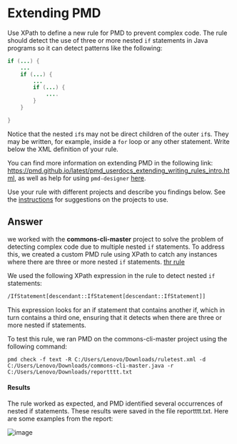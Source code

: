 # Extending PMD

Use XPath to define a new rule for PMD to prevent complex code. The rule should detect the use of three or more nested `if` statements in Java programs so it can detect patterns like the following:

```Java
if (...) {
    ...
    if (...) {
        ...
        if (...) {
            ....
        }
    }

}
```
Notice that the nested `if`s may not be direct children of the outer `if`s. They may be written, for example, inside a `for` loop or any other statement.
Write below the XML definition of your rule.

You can find more information on extending PMD in the following link: https://pmd.github.io/latest/pmd_userdocs_extending_writing_rules_intro.html, as well as help for using `pmd-designer` [here](./designer-help.md).

Use your rule with different projects and describe you findings below. See the [instructions](../sujet.md) for suggestions on the projects to use.

## Answer
we worked with the **commons-cli-master** project to solve the problem of detecting complex code due to multiple nested `if` statements. To address this, we created a custom PMD rule using XPath to catch any instances where there are three or more nested `if` statements.
[thr rule](../Exercise3/ruletest.xml)

We used the following XPath expression in the rule to detect nested `if` statements:

```xml
/IfStatement[descendant::IfStatement[descendant::IfStatement]]
```
This expression looks for an if statement that contains another if, which in turn contains a third one, ensuring that it detects when there are three or more nested if statements.

To test this rule, we ran PMD on the commons-cli-master project using the following command:
```
pmd check -f text -R C:/Users/Lenovo/Downloads/ruletest.xml -d C:/Users/Lenovo/Downloads/commons-cli-master.java -r C:/Users/Lenovo/Downloads/reportttt.txt
```
#### Results 
The rule worked as expected, and PMD identified several occurrences of nested if statements. These results were saved in the file reportttt.txt. Here are some examples from the report:

![image](https://github.com/user-attachments/assets/0fe671cd-d521-4c18-aeba-2ddf8ff44cb8)


